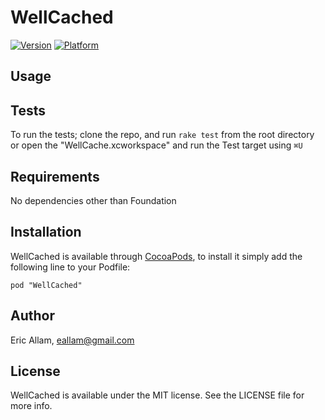 # WellCached

[![Version](http://cocoapod-badges.herokuapp.com/v/WellCached/badge.png)](http://cocoadocs.org/docsets/WellCached)
[![Platform](http://cocoapod-badges.herokuapp.com/p/WellCached/badge.png)](http://cocoadocs.org/docsets/WellCached)

## Usage

## Tests

To run the tests; clone the repo, and run `rake test` from the root directory or open the "WellCache.xcworkspace" and run the Test target using `⌘U`

## Requirements

No dependencies other than Foundation

## Installation

WellCached is available through [CocoaPods](http://cocoapods.org), to install
it simply add the following line to your Podfile:

    pod "WellCached"

## Author

Eric Allam, eallam@gmail.com

## License

WellCached is available under the MIT license. See the LICENSE file for more info.

